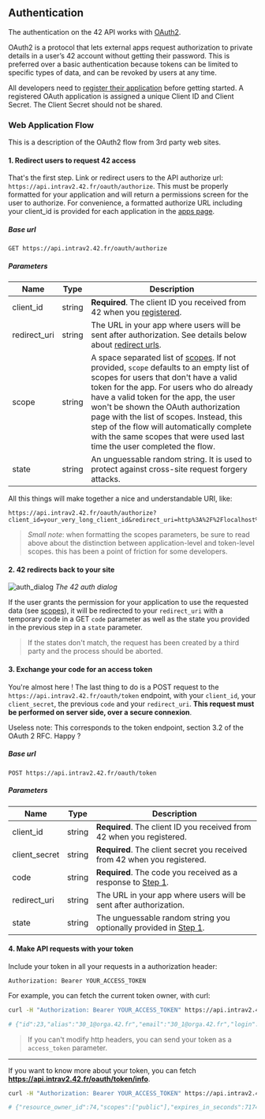 ## Authentication

The authentication on the 42 API works with [OAuth2](http://oauth.net/2/).

OAuth2 is a protocol that lets external apps request authorization to private details in a user’s 42 account without getting their password. This is preferred over a basic authentication because tokens can be limited to specific types of data, and can be revoked by users at any time.

All developers need to [register their application](https://profile.intrav2.42.fr/oauth/applications/new) before getting started. A registered OAuth application is assigned a unique Client ID and Client Secret. The Client Secret should not be shared.

### Web Application Flow

This is a description of the OAuth2 flow from 3rd party web sites.

#### 1. Redirect users to request 42 access

That's the first step. Link or redirect users to the API authorize url: `https://api.intrav2.42.fr/oauth/authorize`.
This must be properly formatted for your application and will return a permissions screen for the user to authorize. For convenience, a formatted authorize URL including your client_id is provided for each application in the [apps page](https://profile.intrav2.42.fr/oauth/applications).

##### Base url

    GET https://api.intrav2.42.fr/oauth/authorize

##### Parameters

Name | Type | Description
-----|------|--------------
client_id|string | **Required**. The client ID you received from 42 when you [registered](https://profile.intrav2.42.fr/oauth/applications/new).
redirect_uri|string | The URL in your app where users will be sent after authorization. See details below about [redirect urls](#redirect-urls).
scope|string | A space separated list of [scopes](#scopes). If not provided, `scope` defaults to an empty list of scopes for users that don't have a valid token for the app. For users who do already have a valid token for the app, the user won't be shown the OAuth authorization page with the list of scopes. Instead, this step of the flow will automatically complete with the same scopes that were used last time the user completed the flow.
state|string | An unguessable random string. It is used to protect against cross-site request forgery attacks.

All this things will make together a nice and understandable URI, like:

    https://api.intrav2.42.fr/oauth/authorize?client_id=your_very_long_client_id&redirect_uri=http%3A%2F%2Flocalhost%3A1919%2Fusers%2Fauth%2Fft%2Fcallback&response_type=code&scope=public&state=a_very_long_random_string_witchmust_be_unguessable'

> *Small note*: when formatting the scopes parameters, be sure to read above about the distinction between application-level and token-level scopes. this has been a point of friction for some developers.

#### 2. 42 redirects back to your site

![auth_dialog](https://raw.githubusercontent.com/lambda2/42-API-Documentation/master/images/authorize_dialog.png?token=AC497ynhhrHdo8rZlplIQ_tb4Fd2wbT4ks5V1J_kwA%3D%3D) _The 42 auth dialog_

If the user grants the permission for your application to use the requested data (see [scopes](#scopes)), it will be redirected to your `redirect_uri` with a temporary code in a GET `code` parameter as well as the state you provided in the previous step in a `state` parameter.
> If the states don't match, the request has been created by a third party and the process should be aborted.

#### 3. Exchange your code for an access token

You're almost here !
The last thing to do is a POST request to the `https://api.intrav2.42.fr/oauth/token` endpoint, with your `client_id`, your `client_secret`, the previous `code` and your `redirect_uri`. **This request must be performed on server side, over a secure connexion**.

Useless note: This corresponds to the token endpoint, section 3.2 of the OAuth 2 RFC. Happy ?

##### Base url

    POST https://api.intrav2.42.fr/oauth/token

##### Parameters

Name | Type | Description
-----|------|--------------
client_id | string |  **Required**. The client ID you received from 42 when you registered.
client_secret | string |  **Required**. The client secret you received from 42 when you registered.
code  | string |  **Required**. The code you received as a response to [Step 1](#1-redirect-users-to-request-42-access).
redirect_uri  | string |  The URL in your app where users will be sent after authorization.
state | string |  The unguessable random string you optionally provided in [Step 1](#1-redirect-users-to-request-42-access).

#### 4. Make API requests with your token

Include your token in all your requests in a authorization header:

```
Authorization: Bearer YOUR_ACCESS_TOKEN
```

For example, you can fetch the current token owner, with curl:

```bash
curl -H "Authorization: Bearer YOUR_ACCESS_TOKEN" https://api.intrav2.42.fr/v2/me

# {"id":23,"alias":"30_1@orga.42.fr","email":"30_1@orga.42.fr","login":"30_1","url":"http://localhost:12000/v2/users/30_1","mobile":null,"displayname":"Mathieu TRENTIN","image_url":"https://cdn.42.fr/userprofil/profilview/30_1.jpg","staff?":true,"wallet":0,"groups":[{"id":3,"name":"pixel"},{"id":1,"name":"staff"}],"user_data":{"correction_point":5,"location":null,"campus":{"id":1,"name":"Paris","created_at":"2015-05-19T12:53:31.459+02:00","updated_at":"2015-07-20T19:28:05.730+02:00","time_zone":"Paris","language_id":1,"slug":"paris"}},"cursus":[{"id":1,"created_at":"2014-11-02T17:43:38.480+01:00","name":"42","slug":"42","users_count":2024,"url":"http://localhost:12000/v2/cursus/42"}]}
```

> If you can't modify http headers, you can send your token as a `access_token` parameter.

--------------------------------------------------------------------------------------------------

If you want to know more about your token, you can fetch **https://api.intrav2.42.fr/oauth/token/info**.

```bash
curl -H "Authorization: Bearer YOUR_ACCESS_TOKEN" https://api.intrav2.42.fr/oauth/token/info

# {"resource_owner_id":74,"scopes":["public"],"expires_in_seconds":7174,"application":{"uid":"3089cd94d72cc9109800a5eea5218ed4c3e891ec1784874944225878b95867f9"},"created_at":1439460680}%
```

